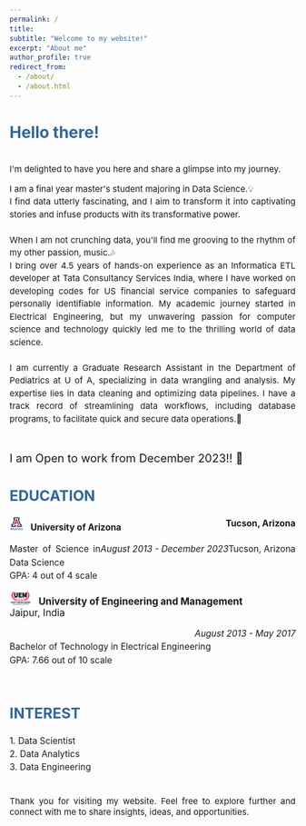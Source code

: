```yaml
---
permalink: /
title: 
subtitle: "Welcome to my website!"
excerpt: "About me"
author_profile: true
redirect_from: 
  - /about/
  - /about.html
---
```

<style>
   /* Style for the title */
    h1 {
        color:  #336699; /* Change the title text color to blue */
    }
</style>

<!-- Title of the page in blue -->
<h1>Hello there!</h1>


<link href="https://fonts.googleapis.com/css2?family=Roboto&display=swap" rel="stylesheet">

<div style="text-align: justify; font-size: 15px;">
  <p style="line-height: 1.5;">

<br>I'm delighted to have you here and share a glimpse into my journey.
</p>
<p style="line-height: 1.5;">
I am a final year master's student majoring in Data Science.💡  <br>
I find data utterly fascinating, and I aim to transform it into captivating stories and infuse products with its transformative power. <br> <br>
When I am not crunching data, you'll find me grooving to the rhythm of my other passion, music.🎶<br>
I bring over 4.5 years of hands-on experience as an Informatica ETL developer at Tata Consultancy Services India, where I have worked on developing codes for US financial service companies to safeguard personally identifiable information. My academic journey started in Electrical Engineering, but my unwavering passion for computer science and technology quickly led me to the thrilling world of data science.
<br><br>
I am currently a Graduate Research Assistant in the Department of Pediatrics at U of A, specializing in data wrangling and analysis. My expertise lies in data cleaning and optimizing data pipelines. I have a track record of streamlining data workflows, including database programs, to facilitate quick and secure data operations.💫
<br>
<br>
<p style="line-height: 1.5; font-size: 20px;">
I am Open to work from December 2023!! 📆
</p>


<div style="text-align: justify; font-size: 17px;">
  <h2 style="color: #336699;"><strong>EDUCATION</strong></h2>
  <p style="line-height: 1.5; font-size: 15.5px;">
    <!-- <div style="display: flex;">
      <div style="flex: 1;"> -->
        <strong><img src="/assets/images/logo/University_of_Arizona_logo.jpg" alt="Python Logo" style="height: 24px; margin-right: 12px;">University of Arizona<span style="float: right;">Tucson, Arizona</span></strong><br>
        <p style="line-height: 1.5; font-size: 15.5px;">
        <span style="float: right;">Tucson, Arizona</span><i><span style="float: right;">August 2013 - December 2023</span></i>       
        Master of Science in Data Science <br>
        GPA: 4 out of 4 scale <br></p>
      <!-- </div> -->
      <!-- <div style="flex: 1;"> -->
        <strong><img src="/assets/images/logo/UEM_logo.png" alt="Python Logo" style="height: 24px; margin-right: 12px;">University of Engineering and Management</strong><br>
         Jaipur, India         
         <p style="line-height: 1.5; font-size: 15.5px;">
        <i><span style="float: right;">August 2013 - May 2017</span></i> <br>        
        Bachelor of Technology in Electrical Engineering <br>
        GPA: 7.66 out of 10 scale <br></p>
      <!-- </div>
    </div> -->
  </p>
</div>
  <div style="text-align: justify; font-size: 17px;">     
    <h2 style="color: #336699;"><strong><br>INTEREST</strong></h2> 
    <p style="line-height: 1.5; font-size: 15.5px;">
     1. Data Scientist <br>
     2. Data Analytics <br>
     3. Data Engineering
    <br>
    <br>
    </p>
   </div> 
      <div><p>
          Thank you for visiting my website. Feel free to explore further and connect with me to share insights, ideas, and opportunities.
        </p></div>

